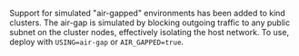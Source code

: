 <!-- markdownlint-disable MD041 -->
Support for simulated "air-gapped" environments has been added to kind clusters.
The air-gap is simulated by blocking outgoing traffic to any public subnet on the cluster nodes, effectively isolating the host network.
To use, deploy with `USING=air-gap` or `AIR_GAPPED=true`.
